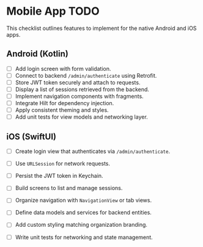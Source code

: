 # Mobile App TODO

This checklist outlines features to implement for the native Android and iOS apps.

## Android (Kotlin)
- [ ] Add login screen with form validation.
- [ ] Connect to backend `/admin/authenticate` using Retrofit.
- [ ] Store JWT token securely and attach to requests.
- [ ] Display a list of sessions retrieved from the backend.
- [ ] Implement navigation components with fragments.
- [ ] Integrate Hilt for dependency injection.
- [ ] Apply consistent theming and styles.
- [ ] Add unit tests for view models and networking layer.

## iOS (SwiftUI)
- [ ] Create login view that authenticates via `/admin/authenticate`.
- [ ] Use `URLSession` for network requests.
- [ ] Persist the JWT token in Keychain.
- [ ] Build screens to list and manage sessions.
- [ ] Organize navigation with `NavigationView` or tab views.
- [ ] Define data models and services for backend entities.
- [ ] Add custom styling matching organization branding.
- [ ] Write unit tests for networking and state management.

